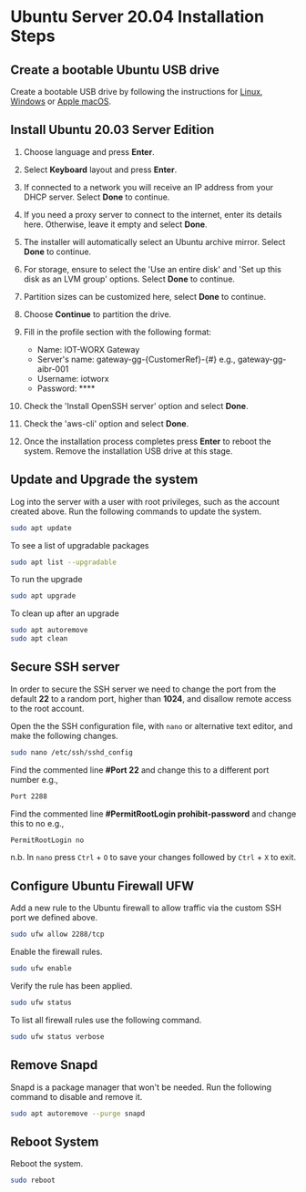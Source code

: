 # Ubuntu Server 20.04 Installation Steps

## Create a bootable Ubuntu USB drive

Create a bootable USB drive by following the instructions for [Linux][linux-usb-stick], [Windows][windows-usb-stick] or [Apple macOS][apple-usb-stick].

## Install Ubuntu 20.03 Server Edition

1. Choose language and press **Enter**.

1. Select **Keyboard** layout and press **Enter**.

1. If connected to a network you will receive an IP address from your DHCP server. Select **Done** to continue.

1. If you need a proxy server to connect to the internet, enter its details here. Otherwise, leave it empty and select **Done**.

1. The installer will automatically select an Ubuntu archive mirror. Select **Done** to continue.

1. For storage, ensure to select the 'Use an entire disk' and 'Set up this disk as an LVM group' options. Select **Done** to continue.

1. Partition sizes can be customized here, select **Done** to continue.

1. Choose **Continue** to partition the drive.

1. Fill in the profile section with the following format:

    * Name:  IOT-WORX Gateway
    * Server's name: gateway-gg-{CustomerRef}-{#} e.g., gateway-gg-aibr-001
    * Username: iotworx
    * Password: ****

1. Check the 'Install OpenSSH server' option and select **Done**.

1. Check the 'aws-cli' option and select **Done**.

1. Once the installation process completes press **Enter** to reboot the system. Remove the installation USB drive at this stage.

## Update and Upgrade the system

Log into the server with a user with root privileges, such as the account created above. Run the following commands to update the system.

```bash
sudo apt update
```

To see a list of upgradable packages

```bash
sudo apt list --upgradable
```

To run the upgrade

```bash
sudo apt upgrade
```

To clean up after an upgrade

```bash
sudo apt autoremove
sudo apt clean
```

## Secure SSH server

In order to secure the SSH server we need to change the port from the default **22** to a random port, higher than **1024**, and disallow remote access to the root account.

Open the the SSH configuration file, with `nano` or alternative text editor, and make the following changes.

```bash
sudo nano /etc/ssh/sshd_config
```

Find the commented line **#Port 22** and change this to a different port number e.g.,

```bash
Port 2288
```

Find the commented line **#PermitRootLogin prohibit-password**  and change this to no e.g.,

```bash
PermitRootLogin no
```

n.b. In `nano` press ``Ctrl`` + `O` to save your changes followed by ``Ctrl`` + ``X`` to exit.

## Configure Ubuntu Firewall UFW

Add a new rule to the Ubuntu firewall to allow traffic via the custom SSH port we defined above.

```bash
sudo ufw allow 2288/tcp
```

Enable the firewall rules.

```bash
sudo ufw enable
```

Verify the rule has been applied.

```bash
sudo ufw status
```

To list all firewall rules use the following command.

```bash
sudo ufw status verbose
```

## Remove Snapd

Snapd is a package manager that won't be needed. Run the following command to disable and remove it.

```bash
sudo apt autoremove --purge snapd
```

## Reboot System

Reboot the system.

```bash
sudo reboot
```

[linux-usb-stick]: https://ubuntu.com/tutorials/create-a-usb-stick-on-ubuntu#1-overview
[windows-usb-stick]: https://ubuntu.com/tutorials/create-a-usb-stick-on-windows#1-overview
[apple-usb-stick]: https://ubuntu.com/tutorials/create-a-usb-stick-on-macos#1-overview
